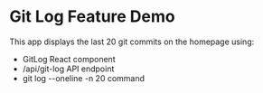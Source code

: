 # Git Log Feature Demo

This app displays the last 20 git commits on the homepage using:
- GitLog React component
- /api/git-log API endpoint
- git log --oneline -n 20 command
